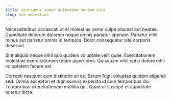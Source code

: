 ```yaml
---
title: accusamus saepe quibusdam veniam eius
slug: eos molestiae
---
```


Necessitatibus occaecati ut et molestias nemo culpa placeat aut beatae. Cupiditate dolorum dolorem neque omnis pariatur aperiam. Pariatur nihil minus aut pariatur omnis id tempora. Dolor consequatur iste corporis deserunt.

Sint aliquid neque nihil quo quidem voluptate velit quae. Exercitationem molestiae exercitationem totam asperiores. Quisquam nihil optio dolore nihil voluptatem facere est.

Corrupti nesciunt eum distinctio sit ex. Earum fugit voluptas quidem eligendi sed. Omnis excepturi et dignissimos expedita id cum temporibus illo. Temporibus exercitationem mollitia qui. Quaerat suscipit et cupiditate tenetur dicta.
